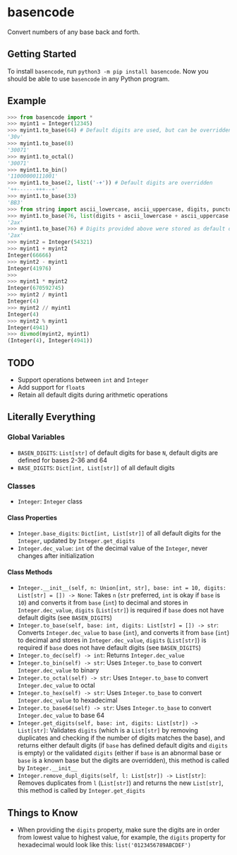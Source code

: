 # basencode

Convert numbers of any base back and forth.

## Getting Started

To install `basencode`, run `python3 -m pip install basencode`. Now you should be able to use `basencode` in any Python program.

## Example
```py
>>> from basencode import *
>>> myint1 = Integer(12345)
>>> myint1.to_base(64) # Default digits are used, but can be overridden
'30v'
>>> myint1.to_base(8)
'30071'
>>> myint1.to_octal()
'30071'
>>> myint1.to_bin()
'11000000111001'
>>> myint1.to_base(2, list('-+')) # Default digits are overridden
'++------+++--+'
>>> myint1.to_base(33)
'BB3'
>>> from string import ascii_lowercase, ascii_uppercase, digits, punctuation
>>> myint1.to_base(76, list(digits + ascii_lowercase + ascii_uppercase + punctuation[:14]))
'2ax'
>>> myint1.to_base(76) # Digits provided above were stored as default digits for base 76
'2ax'
>>> myint2 = Integer(54321)
>>> myint1 + myint2
Integer(66666)
>>> myint2 - myint1
Integer(41976)
>>>
>>> myint1 * myint2
Integer(670592745)
>>> myint2 / myint1
Integer(4)
>>> myint2 // myint1
Integer(4)
>>> myint2 % myint1
Integer(4941)
>>> divmod(myint2, myint1)
(Integer(4), Integer(4941))

```

## TODO
* Support operations between `int` and `Integer`
* Add support for `float`s
* Retain all default digits during arithmetic operations

## Literally Everything

### Global Variables

* `BASEN_DIGITS`: `List[str]` of default digits for base `N`, default digits are defined for bases 2-36 and 64 
* `BASE_DIGITS`: `Dict[int, List[str]]` of all default digits

### Classes

* `Integer`: `Integer` class

#### Class Properties

* `Integer.base_digits`: `Dict[int, List[str]]` of all default digits for the `Integer`, updated by `Integer.get_digits`
* `Integer.dec_value`: `int` of the decimal value of the `Integer`, never changes after initialization

#### Class Methods
* `Integer.__init__(self, n: Union[int, str], base: int = 10, digits: List[str] = []) -> None`: Takes `n` (`str` preferred, `int` is okay if `base` is `10`) and converts it from `base` (`int`) to decimal and stores in `Integer.dec_value`, `digits` (`List[str]`) is required if `base` does not have default digits (see `BASEN_DIGITS`)
* `Integer.to_base(self, base: int, digits: List[str] = []) -> str`: Converts `Integer.dec_value` to `base` (`int`), and converts it from `base` (`int`) to decimal and stores in `Integer.dec_value`, `digits` (`List[str]`) is required if `base` does not have default digits (see `BASEN_DIGITS`)
* `Integer.to_dec(self) -> int`: Returns `Integer.dec_value`
* `Integer.to_bin(self) -> str`: Uses `Integer.to_base` to convert `Integer.dec_value` to binary
* `Integer.to_octal(self) -> str`: Uses `Integer.to_base` to convert `Integer.dec_value` to octal
* `Integer.to_hex(self) -> str`: Uses `Integer.to_base` to convert `Integer.dec_value` to hexadecimal
* `Integer.to_base64(self) -> str`: Uses `Integer.to_base` to convert `Integer.dec_value` to base 64
* `Integer.get_digits(self, base: int, digits: List[str]) -> List[str]`: Validates `digits` (which is a `List[str]` by removing duplicates and checking if the number of digits matches the base), and returns either default digits (if `base` has defined default digits and `digits` is empty) or the validated `digits` (either if `base` is an abnormal base or `base` is a known base but the digits are overridden), this method is called by `Integer.__init__`
* `Integer.remove_dupl_digits(self, l: List[str]) -> List[str]`: Removes duplicates from `l` (`List[str]`) and returns the new `List[str]`, this method is called by `Integer.get_digits`

## Things to Know
* When providing the `digits` property, make sure the digits are in order from lowest value to highest value, for example, the `digits` property for hexadecimal would look like this: `list('0123456789ABCDEF')`
